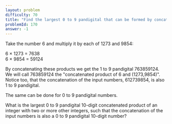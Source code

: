 ```yaml
---
layout: problem
difficulty: 70
title: "Find the largest 0 to 9 pandigital that can be formed by concatenating products"
problemId: 170
answer: -1
---
```

Take the number 6 and multiply it by each of 1273 and 9854:

6 × 1273 = 7638  
 6 × 9854 = 59124

By concatenating these products we get the 1 to 9 pandigital 763859124. We will call 763859124 the "concatenated product of 6 and (1273,9854)". Notice too, that the concatenation of the input numbers, 612739854, is also 1 to 9 pandigital.

The same can be done for 0 to 9 pandigital numbers.

What is the largest 0 to 9 pandigital 10-digit concatenated product of an integer with two or more other integers, such that the concatenation of the input numbers is also a 0 to 9 pandigital 10-digit number?